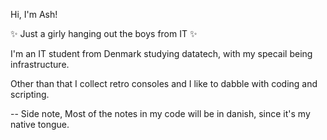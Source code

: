 Hi, I'm Ash!

✨ Just a girly hanging out the boys from IT ✨

I'm an IT student from Denmark studying datatech, with my specail being infrastructure. 


Other than that I collect retro consoles and I like to dabble with coding and scripting.

-- Side note, Most of the notes in my code will be in danish, since it's my native tongue.
